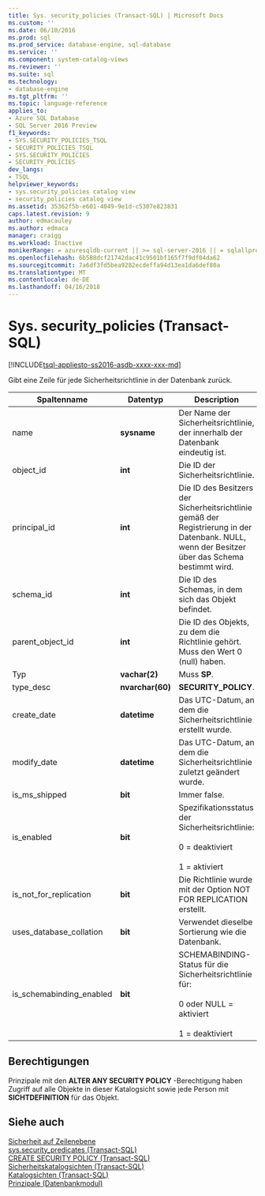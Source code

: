 ```yaml
---
title: Sys. security_policies (Transact-SQL) | Microsoft Docs
ms.custom: ''
ms.date: 06/10/2016
ms.prod: sql
ms.prod_service: database-engine, sql-database
ms.service: ''
ms.component: system-catalog-views
ms.reviewer: ''
ms.suite: sql
ms.technology:
- database-engine
ms.tgt_pltfrm: ''
ms.topic: language-reference
applies_to:
- Azure SQL Database
- SQL Server 2016 Preview
f1_keywords:
- SYS.SECURITY_POLICIES_TSQL
- SECURITY_POLICIES_TSQL
- SYS.SECURITY_POLICIES
- SECURITY_POLICIES
dev_langs:
- TSQL
helpviewer_keywords:
- sys.security_policies catalog view
- security_policies catalog view
ms.assetid: 35362f5b-e601-4049-9e1d-c5307e823831
caps.latest.revision: 9
author: edmacauley
ms.author: edmaca
manager: craigg
ms.workload: Inactive
monikerRange: = azuresqldb-current || >= sql-server-2016 || = sqlallproducts-allversions
ms.openlocfilehash: 6b588dcf21742dac41c9501bf165f7f9df04da62
ms.sourcegitcommit: 7a6df3fd5bea9282ecdeffa94d13ea1da6def80a
ms.translationtype: MT
ms.contentlocale: de-DE
ms.lasthandoff: 04/16/2018
---
```

# <a name="syssecuritypolicies-transact-sql"></a>Sys. security_policies (Transact-SQL)
[!INCLUDE[tsql-appliesto-ss2016-asdb-xxxx-xxx-md](../../includes/tsql-appliesto-ss2016-asdb-xxxx-xxx-md.md)]

  Gibt eine Zeile für jede Sicherheitsrichtlinie in der Datenbank zurück.  
  
|Spaltenname|Datentyp|Description|  
|-----------------|---------------|-----------------|  
|name|**sysname**|Der Name der Sicherheitsrichtlinie, der innerhalb der Datenbank eindeutig ist.|  
|object_id|**int**|Die ID der Sicherheitsrichtlinie.|  
|principal_id|**int**|Die ID des Besitzers der Sicherheitsrichtlinie gemäß der Registrierung in der Datenbank. NULL, wenn der Besitzer über das Schema bestimmt wird.|  
|schema_id|**int**|Die ID des Schemas, in dem sich das Objekt befindet.|  
|parent_object_id|**int**|Die ID des Objekts, zu dem die Richtlinie gehört. Muss den Wert 0 (null) haben.|  
|Typ|**vachar(2)**|Muss **SP**.|  
|type_desc|**nvarchar(60)**|**SECURITY_POLICY**.|  
|create_date|**datetime**|Das UTC-Datum, an dem die Sicherheitsrichtlinie erstellt wurde.|  
|modify_date|**datetime**|Das UTC-Datum, an dem die Sicherheitsrichtlinie zuletzt geändert wurde.|  
|is_ms_shipped|**bit**|Immer false.|  
|is_enabled|**bit**|Spezifikationsstatus der Sicherheitsrichtlinie:<br /><br /> 0 = deaktiviert<br /><br /> 1 = aktiviert|  
|is_not_for_replication|**bit**|Die Richtlinie wurde mit der Option NOT FOR REPLICATION erstellt.|  
|uses_database_collation|**bit**|Verwendet dieselbe Sortierung wie die Datenbank.|  
|is_schemabinding_enabled|**bit**|SCHEMABINDING-Status für die Sicherheitsrichtlinie für:<br /><br /> 0 oder NULL = aktiviert<br /><br /> 1 = deaktiviert|  
  
## <a name="permissions"></a>Berechtigungen  
 Prinzipale mit den **ALTER ANY SECURITY POLICY** -Berechtigung haben Zugriff auf alle Objekte in dieser Katalogsicht sowie jede Person mit **SICHTDEFINITION** für das Objekt.  
  
## <a name="see-also"></a>Siehe auch  
 [Sicherheit auf Zeilenebene](../../relational-databases/security/row-level-security.md)   
 [sys.security_predicates &#40;Transact-SQL&#41;](../../relational-databases/system-catalog-views/sys-security-predicates-transact-sql.md)   
 [CREATE SECURITY POLICY &#40;Transact-SQL&#41;](../../t-sql/statements/create-security-policy-transact-sql.md)   
 [Sicherheitskatalogsichten &#40;Transact-SQL&#41;](../../relational-databases/system-catalog-views/security-catalog-views-transact-sql.md)   
 [Katalogsichten &#40;Transact-SQL&#41;](../../relational-databases/system-catalog-views/catalog-views-transact-sql.md)   
 [Prinzipale &#40;Datenbankmodul&#41;](../../relational-databases/security/authentication-access/principals-database-engine.md)  
  
  

